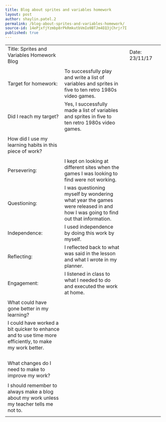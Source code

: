 ```yaml
---
title: Blog about sprites and variables homework
layout: post
author: shaylin.patel.2
permalink: /blog-about-sprites-and-variables-homework/
source-id: 14ePjxfjYzmbp8rPkRmkutbVmIo9BTJm4EQ3jChrjr7I
published: true
---
```

<table>
  <tr>
    <td>Title:
Sprites and Variables Homework Blog</td>
    <td></td>
    <td></td>
    <td>Date:
23/11/17</td>
    <td></td>
  </tr>
  <tr>
    <td></td>
    <td></td>
    <td></td>
    <td></td>
    <td></td>
  </tr>
  <tr>
    <td>Target for homework:</td>
    <td>To successfully play and write a list of variables and sprites in five to ten retro 1980s video games. </td>
    <td></td>
    <td></td>
    <td></td>
  </tr>
  <tr>
    <td>Did I reach my target?</td>
    <td>Yes, I successfully made a list of variables and sprites in five to ten retro 1980s video games.</td>
    <td></td>
    <td></td>
    <td></td>
  </tr>
  <tr>
    <td></td>
    <td></td>
    <td></td>
    <td></td>
    <td></td>
  </tr>
  <tr>
    <td>How did I use my learning habits in this piece of work?



</td>
    <td></td>
    <td></td>
    <td></td>
    <td></td>
  </tr>
  <tr>
    <td></td>
    <td></td>
    <td></td>
    <td></td>
    <td></td>
  </tr>
  <tr>
    <td>Persevering:</td>
    <td>I kept on looking at different sites when the games I was looking to find were not working.</td>
    <td></td>
    <td></td>
    <td></td>
  </tr>
  <tr>
    <td>Questioning:</td>
    <td>I was questioning myself by wondering what year the games were released in and how I was going to find out that information. </td>
    <td></td>
    <td></td>
    <td></td>
  </tr>
  <tr>
    <td>Independence:</td>
    <td>I used independence by doing this work by myself.</td>
    <td></td>
    <td></td>
    <td></td>
  </tr>
  <tr>
    <td>Reflecting:</td>
    <td>I reflected back to what was said in the lesson and what I wrote in my planner.</td>
    <td></td>
    <td></td>
    <td></td>
  </tr>
  <tr>
    <td>Engagement:</td>
    <td>I listened in class to what I needed to do and executed the work at home.</td>
    <td></td>
    <td></td>
    <td></td>
  </tr>
  <tr>
    <td></td>
    <td></td>
    <td></td>
    <td></td>
    <td></td>
  </tr>
  <tr>
    <td>
What could have gone better in my learning?
</td>
    <td></td>
    <td></td>
    <td></td>
    <td></td>
  </tr>
  <tr>
    <td>I could have worked a bit quicker to enhance and to use time more efficiently, to make my work better.</td>
    <td></td>
    <td></td>
    <td></td>
    <td></td>
  </tr>
  <tr>
    <td></td>
    <td></td>
    <td></td>
    <td></td>
    <td></td>
  </tr>
  <tr>
    <td></td>
    <td></td>
    <td></td>
    <td></td>
    <td></td>
  </tr>
  <tr>
    <td></td>
    <td></td>
    <td></td>
    <td></td>
    <td></td>
  </tr>
  <tr>
    <td></td>
    <td></td>
    <td></td>
    <td></td>
    <td></td>
  </tr>
  <tr>
    <td>What changes do I need to make to improve my work?</td>
    <td></td>
    <td></td>
    <td></td>
    <td></td>
  </tr>
  <tr>
    <td></td>
    <td></td>
    <td></td>
    <td></td>
    <td></td>
  </tr>
  <tr>
    <td>I should remember to always make a blog about my work unless my teacher tells me not to.</td>
    <td></td>
    <td></td>
    <td></td>
    <td></td>
  </tr>
  <tr>
    <td></td>
    <td></td>
    <td></td>
    <td></td>
    <td></td>
  </tr>
</table>


 

